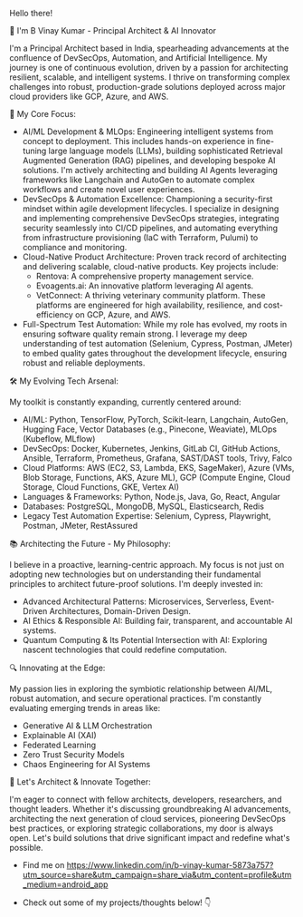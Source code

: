Hello there! 

👋 I'm B Vinay Kumar - Principal Architect & AI Innovator

I'm a Principal Architect based in India, spearheading advancements at the confluence of DevSecOps, Automation, and Artificial Intelligence. My journey is one of continuous evolution, driven by a passion for architecting resilient, scalable, and intelligent systems. I thrive on transforming complex challenges into robust, production-grade solutions deployed across major cloud providers like GCP, Azure, and AWS.

🚀 My Core Focus:

 * AI/ML Development & MLOps: Engineering intelligent systems from concept to deployment. This includes hands-on experience in fine-tuning large language models (LLMs), building sophisticated Retrieval Augmented Generation (RAG) pipelines, and developing bespoke AI solutions. I'm actively architecting and building AI Agents leveraging frameworks like Langchain and AutoGen to automate complex workflows and create novel user experiences.
 * DevSecOps & Automation Excellence: Championing a security-first mindset within agile development lifecycles. I specialize in designing and implementing comprehensive DevSecOps strategies, integrating security seamlessly into CI/CD pipelines, and automating everything from infrastructure provisioning (IaC with Terraform, Pulumi) to compliance and monitoring.
 * Cloud-Native Product Architecture: Proven track record of architecting and delivering scalable, cloud-native products. Key projects include:
   * Rentova: A comprehensive property management service.
   * Evoagents.ai: An innovative platform leveraging AI agents.
   * VetConnect: A thriving veterinary community platform.
     These platforms are engineered for high availability, resilience, and cost-efficiency on GCP, Azure, and AWS.
 * Full-Spectrum Test Automation: While my role has evolved, my roots in ensuring software quality remain strong. I leverage my deep understanding of test automation (Selenium, Cypress, Postman, JMeter) to embed quality gates throughout the development lifecycle, ensuring robust and reliable deployments.

🛠 My Evolving Tech Arsenal:

My toolkit is constantly expanding, currently centered around:
 * AI/ML: Python, TensorFlow, PyTorch, Scikit-learn, Langchain, AutoGen, Hugging Face, Vector Databases (e.g., Pinecone, Weaviate), MLOps (Kubeflow, MLflow)
 * DevSecOps: Docker, Kubernetes, Jenkins, GitLab CI, GitHub Actions, Ansible, Terraform, Prometheus, Grafana, SAST/DAST tools, Trivy, Falco
 * Cloud Platforms: AWS (EC2, S3, Lambda, EKS, SageMaker), Azure (VMs, Blob Storage, Functions, AKS, Azure ML), GCP (Compute Engine, Cloud Storage, Cloud Functions, GKE, Vertex AI)
 * Languages & Frameworks: Python, Node.js, Java, Go, React, Angular
 * Databases: PostgreSQL, MongoDB, MySQL, Elasticsearch, Redis
 * Legacy Test Automation Expertise: Selenium, Cypress, Playwright, Postman, JMeter, RestAssured

📚 Architecting the Future - My Philosophy:

I believe in a proactive, learning-centric approach. My focus is not just on adopting new technologies but on understanding their fundamental principles to architect future-proof solutions. I'm deeply invested in:
 * Advanced Architectural Patterns: Microservices, Serverless, Event-Driven Architectures, Domain-Driven Design.
 * AI Ethics & Responsible AI: Building fair, transparent, and accountable AI systems.
 * Quantum Computing & Its Potential Intersection with AI: Exploring nascent technologies that could redefine computation.

🔍 Innovating at the Edge:

My passion lies in exploring the symbiotic relationship between AI/ML, robust automation, and secure operational practices. I'm constantly evaluating emerging trends in areas like:
 * Generative AI & LLM Orchestration
 * Explainable AI (XAI)
 * Federated Learning
 * Zero Trust Security Models
 * Chaos Engineering for AI Systems

🤝 Let's Architect & Innovate Together:

I'm eager to connect with fellow architects, developers, researchers, and thought leaders. Whether it's discussing groundbreaking AI advancements, architecting the next generation of cloud services, pioneering DevSecOps best practices, or exploring strategic collaborations, my door is always open. Let's build solutions that drive significant impact and redefine what's possible.
 * Find me on https://www.linkedin.com/in/b-vinay-kumar-5873a757?utm_source=share&utm_campaign=share_via&utm_content=profile&utm_medium=android_app

 * Check out some of my projects/thoughts below! 👇